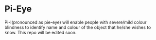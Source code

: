 # Pi-Eye
Pi-I(pronounced as pie-eye) will enable people with severe/mild colour blindness to identify name and colour of the object that he/she wishes to know.
This repo will be edited soon.
